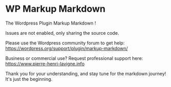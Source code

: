 # WP Markup Markdown
The Wordpress Plugin Markup Markdown !

Issues are not enabled, only sharing the source code.

Please use the Wordpress community forum to get help:  
https://wordpress.org/support/plugin/markup-markdown/

Business or commercial use? Request professional support here:  
https://www.pierre-henri-lavigne.info

Thank you for your understanding, and stay tune for the markdown journey!
It's just the beginning.
